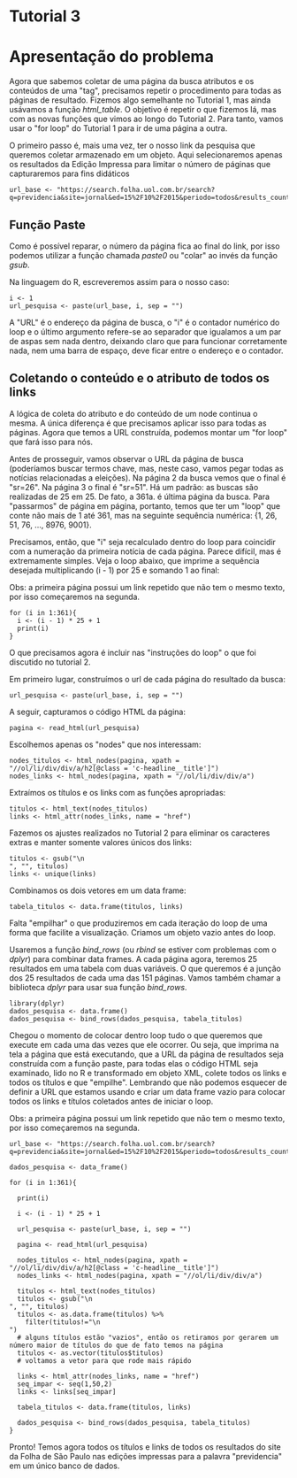 # Tutorial 3

# Apresentação do problema

Agora que sabemos coletar de uma página da busca atributos e os conteúdos de uma "tag", precisamos repetir o procedimento para todas as páginas de resultado.  Fizemos algo semelhante no Tutorial 1, mas ainda usávamos a função _html\_table_. O objetivo é repetir o que fizemos lá, mas com as novas funções que vimos ao longo do Tutorial 2. Para tanto, vamos usar o "for loop" do Tutorial 1 para ir de uma página a outra.

O primeiro passo é, mais uma vez, ter o nosso link da pesquisa que queremos coletar armazenado em um objeto. Aqui selecionaremos apenas os resultados da Edição Impressa para limitar o número de páginas que capturaremos para fins didáticos

```{r}
url_base <- "https://search.folha.uol.com.br/search?q=previdencia&site=jornal&ed=15%2F10%2F2015&periodo=todos&results_count=9017&search_time=0%2C121&url=http%3A%2F%2Fsearch.folha.uol.com.br%2Fsearch%3Fq%3Dprevidencia%26site%3Djornal%26periodo%3Dtodos&sr="
```

## Função Paste

Como é possível reparar, o número da página fica ao final do link, por isso podemos utilizar a função chamada _paste0_ ou "colar" ao invés da função _gsub_.

Na linguagem do R, escreveremos assim para o nosso caso:

```{r}
i <- 1
url_pesquisa <- paste(url_base, i, sep = "")
```

A "URL" é o endereço da página de busca, o "i" é o contador numérico do loop e o último argumento refere-se ao separador que igualamos a um par de aspas sem nada dentro, deixando claro que para funcionar corretamente nada, nem uma barra de espaço, deve ficar entre o endereço e o contador.

## Coletando o conteúdo e o atributo de todos os links

A lógica de coleta do atributo e do conteúdo de um node continua o mesma. A única diferença é que precisamos aplicar isso para todas as páginas. Agora que temos a URL construída, podemos montar um "for loop" que fará isso para nós.

Antes de prosseguir, vamos observar o URL da página de busca (poderíamos buscar termos chave, mas, neste caso, vamos pegar todas as notícias relacionadas a eleições). Na página 2 da busca vemos que o final é "sr=26". Na página 3 o final é "sr=51". Há um padrão: as buscas são realizadas de 25 em 25. De fato, a 361a. é última página da busca. Para "passarmos" de página em página, portanto, temos que ter um "loop" que conte não mais de 1 até 361, mas na seguinte sequência numérica: {1, 26, 51, 76, ..., 8976, 9001}.

Precisamos, então, que "i" seja recalculado dentro do loop para coincidir com a numeração da primeira notícia de cada página. Parece difícil, mas é extremamente simples. Veja o loop abaixo, que imprime a sequência desejada multiplicando (i - 1) por 25 e somando 1 ao final:

Obs: a primeira página possui um link repetido que não tem o mesmo texto, por isso começaremos na segunda.

```{r}
for (i in 1:361){
  i <- (i - 1) * 25 + 1
  print(i)
}
```

O que precisamos agora é incluir nas "instruções do loop" o que foi discutido no tutorial 2. 

Em primeiro lugar, construímos o url de cada página do resultado da busca:

```{r}
url_pesquisa <- paste(url_base, i, sep = "")
```

A seguir, capturamos o código HTML da página:

```{r}
pagina <- read_html(url_pesquisa)
```

Escolhemos apenas os "nodes" que nos interessam:

```{r}
nodes_titulos <- html_nodes(pagina, xpath = "//ol/li/div/div/a/h2[@class = 'c-headline__title']")
nodes_links <- html_nodes(pagina, xpath = "//ol/li/div/div/a")
```

Extraímos os títulos e os links com as funções apropriadas:

```{r}
titulos <- html_text(nodes_titulos)
links <- html_attr(nodes_links, name = "href")
```

Fazemos os ajustes realizados no Tutorial 2 para eliminar os caracteres extras e manter somente valores únicos dos links:

```{r}
titulos <- gsub("\n                                                                                                                ", "", titulos)
links <- unique(links)
```

Combinamos os dois vetores em um data frame:

```{r}
tabela_titulos <- data.frame(titulos, links)
```

Falta "empilhar" o que produziremos em cada iteração do loop de uma forma que facilite a visualização. Criamos um objeto vazio antes do loop. 

Usaremos a função _bind\_rows_ (ou _rbind_ se estiver com problemas com o _dplyr_) para combinar data frames. A cada página agora, teremos 25 resultados em uma tabela com duas variáveis. O que queremos é a junção dos 25 resultados de cada uma das 151 páginas. Vamos também chamar a biblioteca _dplyr_ para usar sua função _bind\_rows_.

```{r}
library(dplyr)
dados_pesquisa <- data.frame()
dados_pesquisa <- bind_rows(dados_pesquisa, tabela_titulos)
```

Chegou o momento de colocar dentro loop tudo o que queremos que execute em cada uma das vezes que ele ocorrer. Ou seja, que imprima na tela a página que está executando, que a URL da página de resultados seja construída com a função paste, para todas elas o código HTML seja examinado, lido no R e transformado em objeto XML, colete todos os links e todos os títulos e que "empilhe". Lembrando que não podemos esquecer de definir a URL que estamos usando e criar um data frame vazio para colocar todos os links e títulos coletados antes de iniciar o loop.

Obs: a primeira página possui um link repetido que não tem o mesmo texto, por isso começaremos na segunda.

```{r}
url_base <- "https://search.folha.uol.com.br/search?q=previdencia&site=jornal&ed=15%2F10%2F2015&periodo=todos&results_count=9017&search_time=0%2C121&url=http%3A%2F%2Fsearch.folha.uol.com.br%2Fsearch%3Fq%3Dprevidencia%26site%3Djornal%26periodo%3Dtodos&sr="

dados_pesquisa <- data_frame()

for (i in 1:361){
  
  print(i)

  i <- (i - 1) * 25 + 1
  
  url_pesquisa <- paste(url_base, i, sep = "")
  
  pagina <- read_html(url_pesquisa)
  
  nodes_titulos <- html_nodes(pagina, xpath = "//ol/li/div/div/a/h2[@class = 'c-headline__title']")
  nodes_links <- html_nodes(pagina, xpath = "//ol/li/div/div/a")
  
  titulos <- html_text(nodes_titulos)
  titulos <- gsub("\n                                                                                                                ", "", titulos)
  titulos <- as.data.frame(titulos) %>%
    filter(titulos!="\n                                                        ")
  # alguns títulos estão "vazios", então os retiramos por gerarem um número maior de títulos do que de fato temos na página
  titulos <- as.vector(titulos$titulos)
  # voltamos a vetor para que rode mais rápido
  
  links <- html_attr(nodes_links, name = "href")
  seq_impar <- seq(1,50,2)
  links <- links[seq_impar]
  
  tabela_titulos <- data.frame(titulos, links)
  
  dados_pesquisa <- bind_rows(dados_pesquisa, tabela_titulos)
}

```

Pronto! Temos agora todos os títulos e links de todos os resultados do site da Folha de São Paulo nas edições impressas para a palavra "previdencia" em um único banco de dados.
